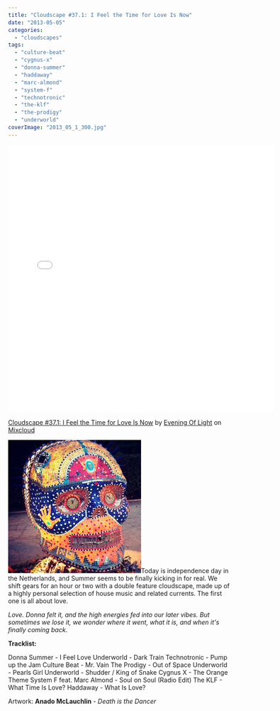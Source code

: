 ```yaml
---
title: "Cloudscape #37.1: I Feel the Time for Love Is Now"
date: "2013-05-05"
categories: 
  - "cloudscapes"
tags: 
  - "culture-beat"
  - "cygnus-x"
  - "donna-summer"
  - "haddaway"
  - "marc-almond"
  - "system-f"
  - "technotronic"
  - "the-klf"
  - "the-prodigy"
  - "underworld"
coverImage: "2013_05_1_300.jpg"
---
```


<iframe src="//www.mixcloud.com/widget/iframe/?feed=http%3A%2F%2Fwww.mixcloud.com%2Feveningoflight%2Fcloudscape-371-i-feel-the-time-for-love-is-now%2F&amp;embed_uuid=928f1b55-5518-4345-831f-2c80e87b7ccf&amp;stylecolor=df2ad9&amp;embed_type=widget_standard" height="600" width="600" frameborder="0"></iframe>

[Cloudscape #37.1: I Feel the Time for Love Is Now](http://www.mixcloud.com/eveningoflight/cloudscape-371-i-feel-the-time-for-love-is-now/?utm_source=widget&utm_medium=web&utm_campaign=base_links&utm_term=resource_link) by [Evening Of Light](http://www.mixcloud.com/eveningoflight/?utm_source=widget&utm_medium=web&utm_campaign=base_links&utm_term=profile_link) on [Mixcloud](http://www.mixcloud.com/?utm_source=widget&utm_medium=web&utm_campaign=base_links&utm_term=homepage_link)

![2013_05_1_300](images/2013_05_1_300.jpg)Today is independence day in the Netherlands, and Summer seems to be finally kicking in for real. We shift gears for an hour or two with a double feature cloudscape, made up of a highly personal selection of house music and related currents. The first one is all about love.

_Love. Donna felt it, and the high energies fed into our later vibes. But sometimes we lose it, we wonder where it went, what it is, and when it's finally coming back._

**Tracklist:**

Donna Summer - I Feel Love Underworld - Dark Train Technotronic - Pump up the Jam Culture Beat - Mr. Vain The Prodigy - Out of Space Underworld - Pearls Girl Underworld - Shudder / King of Snake Cygnus X - The Orange Theme System F feat. Marc Almond - Soul on Soul (Radio Edit) The KLF - What Time Is Love? Haddaway - What Is Love?

Artwork: **Anado McLauchlin** - _Death is the Dancer_
